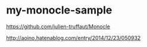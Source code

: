 # my-monocle-sample

https://github.com/julien-truffaut/Monocle

http://aoino.hatenablog.com/entry/2014/12/23/050932
